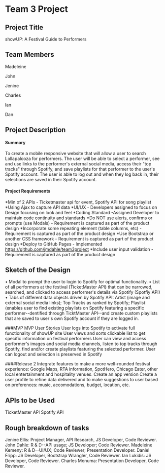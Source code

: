 # Team 3 Project

## Project Title
showUP: A Festival Guide to Performers

## Team Members


Madeleine

John

Jenine 

Charles

Ian 

Dan


## Project Description


#### Summary
To create a mobile responsive website that will allow a user to search Lollapalooza for performers. The user will be able to select a performer, see and use links to the performer's external social media, access their "top tracks" through Spotify, and save playlists for that performer to the user's Spotify account. The user is able to log out and when they log back in, their selections are saved in their Spotify account.


#### Project Requirements
*Min of 2 APIs - Ticketmaster api for event, Spotify API for song playlist
*Using Ajax to capture API data
*UI/UX - Developers assigned to focus on Design focusing on look and feel
*Coding Standard -Assigned Developer to maintain code continuity and standards
*Do NOT use alerts, confirms or prompts (use Modals) - Requirement is captured as part of the product design
*Incorporate some repeating element (table columns, etc) - Requirement is captured as part of the product design
*Use Bootstrap or another CSS framework - Requirement is captured as part of the product design
*Deploy to GitHub Pages - Implemented https://github.com/jmdahle/team3project
*Include user input validation - Requirement is captured as part of the product design


## Sketch of the Design
• Modal to prompt the user to login to Spotify for optimal functionality.
• List of all performers at the festival (TicketMaster API) that can be narrowed, searched, and clicked to access performer's details via Spotify (Spotfiy API)
• Tabs of different data objects driven by Spotify API: Artist (image and external social media links); Top Tracks as ranked by Spotify; Playlist (enables user to find existing playlists on Spotify featuring a specific performer--dentified through TicktMaster API--and create custom playlists that are saved to user's own Spotify account if they are logged in.


###MVP
MVP User Stories
  User logs into Spotify to activate full functionality of showUP site
  User views and sorts clickable list to get specific information on festival performers
  User can view and access performer's images and social media channels, listen to top tracks through Spotify, find and/or create playlists featuring the selected performer.
  User can logout and selection is preserved in Spotify

####Release 2
  Integrate features to make a more well-rounded festival experience: Google Maps, RTA information, SpotHero, Chicago Eater, other local entertainment and hospitality venues.
  Create an app version
  Create a user profile to refine data delivered and to make suggestions to user based on preferences: music, accomodations, budget, location, etc.
  
## APIs to be Used
TicketMaster API
Spotify API

## Rough breakdown of tasks
Jenine Ellis: Project Manager, API Research, JS Developer, Code Reviewer.
John Dahle: R & D--API usage; JS Developer; Code Reviewer.
Madeleine Kemeny: R & D--UI/UX; Code Reviewer; Presentation Developer.
Daniel Fripp: JS Developer, Bootstrap Wrangler, Code Reviewer.
Ian Lukidis: JS Developer, Code Reviewer.
Charles Monuma: Presentation Developer, Code Reviewer.


